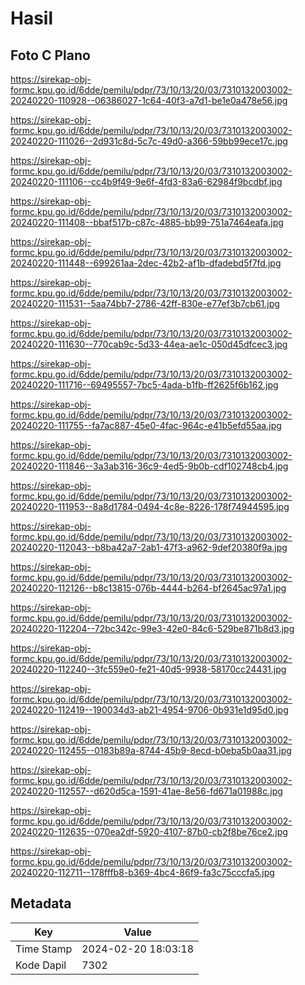 # Hasil

## Foto C Plano

https://sirekap-obj-formc.kpu.go.id/6dde/pemilu/pdpr/73/10/13/20/03/7310132003002-20240220-110928--06386027-1c64-40f3-a7d1-be1e0a478e56.jpg

https://sirekap-obj-formc.kpu.go.id/6dde/pemilu/pdpr/73/10/13/20/03/7310132003002-20240220-111026--2d931c8d-5c7c-49d0-a366-59bb99ece17c.jpg

https://sirekap-obj-formc.kpu.go.id/6dde/pemilu/pdpr/73/10/13/20/03/7310132003002-20240220-111106--cc4b9f49-9e6f-4fd3-83a6-62984f9bcdbf.jpg

https://sirekap-obj-formc.kpu.go.id/6dde/pemilu/pdpr/73/10/13/20/03/7310132003002-20240220-111408--bbaf517b-c87c-4885-bb99-751a7464eafa.jpg

https://sirekap-obj-formc.kpu.go.id/6dde/pemilu/pdpr/73/10/13/20/03/7310132003002-20240220-111448--699261aa-2dec-42b2-af1b-dfadebd5f7fd.jpg

https://sirekap-obj-formc.kpu.go.id/6dde/pemilu/pdpr/73/10/13/20/03/7310132003002-20240220-111531--5aa74bb7-2786-42ff-830e-e77ef3b7cb61.jpg

https://sirekap-obj-formc.kpu.go.id/6dde/pemilu/pdpr/73/10/13/20/03/7310132003002-20240220-111630--770cab9c-5d33-44ea-ae1c-050d45dfcec3.jpg

https://sirekap-obj-formc.kpu.go.id/6dde/pemilu/pdpr/73/10/13/20/03/7310132003002-20240220-111716--69495557-7bc5-4ada-b1fb-ff2625f6b162.jpg

https://sirekap-obj-formc.kpu.go.id/6dde/pemilu/pdpr/73/10/13/20/03/7310132003002-20240220-111755--fa7ac887-45e0-4fac-964c-e41b5efd55aa.jpg

https://sirekap-obj-formc.kpu.go.id/6dde/pemilu/pdpr/73/10/13/20/03/7310132003002-20240220-111846--3a3ab316-36c9-4ed5-9b0b-cdf102748cb4.jpg

https://sirekap-obj-formc.kpu.go.id/6dde/pemilu/pdpr/73/10/13/20/03/7310132003002-20240220-111953--8a8d1784-0494-4c8e-8226-178f74944595.jpg

https://sirekap-obj-formc.kpu.go.id/6dde/pemilu/pdpr/73/10/13/20/03/7310132003002-20240220-112043--b8ba42a7-2ab1-47f3-a962-9def20380f9a.jpg

https://sirekap-obj-formc.kpu.go.id/6dde/pemilu/pdpr/73/10/13/20/03/7310132003002-20240220-112126--b8c13815-076b-4444-b264-bf2645ac97a1.jpg

https://sirekap-obj-formc.kpu.go.id/6dde/pemilu/pdpr/73/10/13/20/03/7310132003002-20240220-112204--72bc342c-99e3-42e0-84c6-529be871b8d3.jpg

https://sirekap-obj-formc.kpu.go.id/6dde/pemilu/pdpr/73/10/13/20/03/7310132003002-20240220-112240--3fc559e0-fe21-40d5-9938-58170cc24431.jpg

https://sirekap-obj-formc.kpu.go.id/6dde/pemilu/pdpr/73/10/13/20/03/7310132003002-20240220-112419--190034d3-ab21-4954-9706-0b931e1d95d0.jpg

https://sirekap-obj-formc.kpu.go.id/6dde/pemilu/pdpr/73/10/13/20/03/7310132003002-20240220-112455--0183b89a-8744-45b9-8ecd-b0eba5b0aa31.jpg

https://sirekap-obj-formc.kpu.go.id/6dde/pemilu/pdpr/73/10/13/20/03/7310132003002-20240220-112557--d620d5ca-1591-41ae-8e56-fd671a01988c.jpg

https://sirekap-obj-formc.kpu.go.id/6dde/pemilu/pdpr/73/10/13/20/03/7310132003002-20240220-112635--070ea2df-5920-4107-87b0-cb2f8be76ce2.jpg

https://sirekap-obj-formc.kpu.go.id/6dde/pemilu/pdpr/73/10/13/20/03/7310132003002-20240220-112711--178fffb8-b369-4bc4-86f9-fa3c75cccfa5.jpg


## Metadata

| Key        | Value               |
| ---------- | ------------------- |
| Time Stamp | 2024-02-20 18:03:18 |
| Kode Dapil | 7302                |




